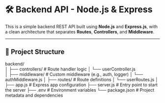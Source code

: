 # 🛠️ Backend API - Node.js & Express

This is a simple backend REST API built using **Node.js** and **Express.js**, with a clean architecture that separates **Routes**, **Controllers**, and **Middleware**.

---

## 📁 Project Structure  <br>

backend/  <br>
│
├── controllers/ # Route handler logic
│ └── userController.js    <br>
│
├── middleware/ # Custom middleware (e.g., auth, logger)
│ └── authMiddleware.js
│
├── routes/ # Route definitions
│ └── userRoutes.js
│
├── app.js # Express app configuration
├── server.js # Entry point to start the server
├── .env # Environment variables
└── package.json # Project metadata and dependencies
